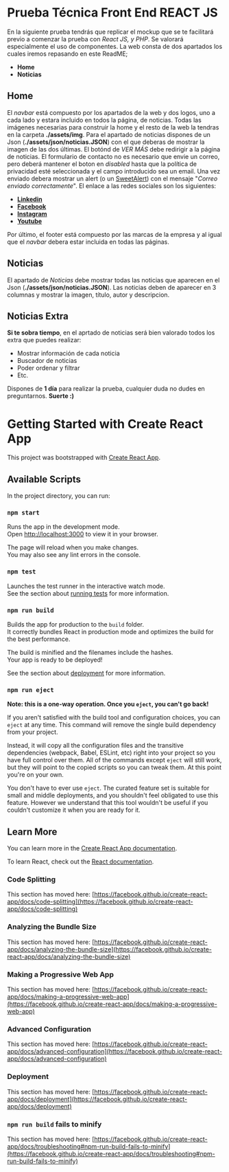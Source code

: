 # Prueba Técnica Front End REACT JS

En la siguiente prueba tendrás que replicar el mockup que se te facilitará previo a comenzar la prueba con *React JS, y PHP*. Se valorará especialmente el uso de componentes.  La web consta de dos  apartados los cuales iremos repasando en este ReadME;

- **Home**
- **Noticias**

## Home
El *navbar* está compuesto por los apartados de la web y dos logos, uno a cada lado y estara incluido en todos la página, de noticias. 
Todas las imágenes necesarias para construir la home y el resto de la web la tendras en la carpeta **./assets/img**.
Para el apartado de noticias dispones de un Json (**./assets/json/noticias.JSON**) con el que deberas de mostrar la imagen de las dos últimas. El botónd de *VER MÁS* debe redirigir a la página de noticias.
El formulario de contacto no es necesario que envie un correo, pero deberá mantener el boton en *disabled* hasta que la política de privacidad esté seleccionada y el campo introducido sea un email. Una vez enviado debera mostrar un alert (o un [SweetAlert](https://sweetalert2.github.io/)) con el mensaje "*Correo enviado correctamente*".
El enlace a las redes sociales son los siguientes:
- **[Linkedin](https://www.linkedin.com/company/casfid)**
- **[Facebook](https://www.facebook.com/casfid.es)**
- **[Instagram](https://www.instagram.com/casfid/)**
- **[Youtube](https://www.youtube.com/channel/UCb2wG4iXm-mQZiR9A2SjQqw)**

Por último, el footer está compuesto por las marcas de la empresa y al igual que el *navbar* debera estar incluida en todas las páginas.

## Noticias
El apartado de *Noticias* debe mostrar todas las noticias que aparecen en el Json (**./assets/json/noticias.JSON**). Las noticias deben de aparecer en 3 columnas y mostrar la imagen, título, autor y descripcion.

## Noticias Extra
**Si te sobra tiempo**, en el aprtado de noticias será bien valorado todos los extra que puedes realizar:
- Mostrar información de cada noticia
- Buscador de noticias
- Poder ordenar y filtrar
- Etc.

Dispones de **1 día** para realizar la prueba, cualquier duda no dudes en preguntarnos. **Suerte :)**



# Getting Started with Create React App

This project was bootstrapped with [Create React App](https://github.com/facebook/create-react-app).

## Available Scripts

In the project directory, you can run:

### `npm start`

Runs the app in the development mode.\
Open [http://localhost:3000](http://localhost:3000) to view it in your browser.

The page will reload when you make changes.\
You may also see any lint errors in the console.

### `npm test`

Launches the test runner in the interactive watch mode.\
See the section about [running tests](https://facebook.github.io/create-react-app/docs/running-tests) for more information.

### `npm run build`

Builds the app for production to the `build` folder.\
It correctly bundles React in production mode and optimizes the build for the best performance.

The build is minified and the filenames include the hashes.\
Your app is ready to be deployed!

See the section about [deployment](https://facebook.github.io/create-react-app/docs/deployment) for more information.

### `npm run eject`

**Note: this is a one-way operation. Once you `eject`, you can't go back!**

If you aren't satisfied with the build tool and configuration choices, you can `eject` at any time. This command will remove the single build dependency from your project.

Instead, it will copy all the configuration files and the transitive dependencies (webpack, Babel, ESLint, etc) right into your project so you have full control over them. All of the commands except `eject` will still work, but they will point to the copied scripts so you can tweak them. At this point you're on your own.

You don't have to ever use `eject`. The curated feature set is suitable for small and middle deployments, and you shouldn't feel obligated to use this feature. However we understand that this tool wouldn't be useful if you couldn't customize it when you are ready for it.

## Learn More

You can learn more in the [Create React App documentation](https://facebook.github.io/create-react-app/docs/getting-started).

To learn React, check out the [React documentation](https://reactjs.org/).

### Code Splitting

This section has moved here: [https://facebook.github.io/create-react-app/docs/code-splitting](https://facebook.github.io/create-react-app/docs/code-splitting)

### Analyzing the Bundle Size

This section has moved here: [https://facebook.github.io/create-react-app/docs/analyzing-the-bundle-size](https://facebook.github.io/create-react-app/docs/analyzing-the-bundle-size)

### Making a Progressive Web App

This section has moved here: [https://facebook.github.io/create-react-app/docs/making-a-progressive-web-app](https://facebook.github.io/create-react-app/docs/making-a-progressive-web-app)

### Advanced Configuration

This section has moved here: [https://facebook.github.io/create-react-app/docs/advanced-configuration](https://facebook.github.io/create-react-app/docs/advanced-configuration)

### Deployment

This section has moved here: [https://facebook.github.io/create-react-app/docs/deployment](https://facebook.github.io/create-react-app/docs/deployment)

### `npm run build` fails to minify

This section has moved here: [https://facebook.github.io/create-react-app/docs/troubleshooting#npm-run-build-fails-to-minify](https://facebook.github.io/create-react-app/docs/troubleshooting#npm-run-build-fails-to-minify)
